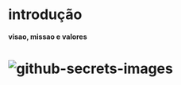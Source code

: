 # introdução
**visao, missao e valores**
# ![github-secrets-images](https://github.com/JoaoPedro077/info/assets/144141484/cd0fdc54-9e6c-4642-a44f-865cfdbf88a5)

